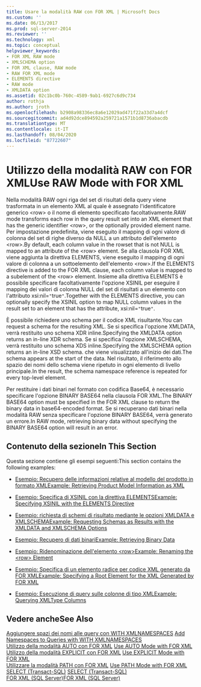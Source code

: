 ```yaml
---
title: Usare la modalità RAW con FOR XML | Microsoft Docs
ms.custom: ''
ms.date: 06/13/2017
ms.prod: sql-server-2014
ms.reviewer: ''
ms.technology: xml
ms.topic: conceptual
helpviewer_keywords:
- FOR XML RAW mode
- XMLSCHEMA option
- FOR XML clause, RAW mode
- RAW FOR XML mode
- ELEMENTS directive
- RAW mode
- XMLDATA option
ms.assetid: 02c1bc0b-760c-4589-9ab1-6927c6d9c734
author: rothja
ms.author: jroth
ms.openlocfilehash: b2908a98336ec8a6e12029ad471f22a33d7a4dcf
ms.sourcegitcommit: ad4d92dce894592a259721a1571b1d8736abacdb
ms.translationtype: MT
ms.contentlocale: it-IT
ms.lasthandoff: 08/04/2020
ms.locfileid: "87722607"
---
```

# <a name="use-raw-mode-with-for-xml"></a><span data-ttu-id="daa9a-102">Utilizzo della modalità RAW con FOR XML</span><span class="sxs-lookup"><span data-stu-id="daa9a-102">Use RAW Mode with FOR XML</span></span>
  <span data-ttu-id="daa9a-103">Nella modalità RAW ogni riga del set di risultati della query viene trasformata in un elemento XML al quale è assegnato l'identificatore generico \<row> o il nome di elemento specificato facoltativamente.</span><span class="sxs-lookup"><span data-stu-id="daa9a-103">RAW mode transforms each row in the query result set into an XML element that has the generic identifier \<row>, or the optionally provided element name.</span></span> <span data-ttu-id="daa9a-104">Per impostazione predefinita, viene eseguito il mapping di ogni valore di colonna del set di righe diverso da NULL a un attributo dell'elemento \<row>.</span><span class="sxs-lookup"><span data-stu-id="daa9a-104">By default, each column value in the rowset that is not NULL is mapped to an attribute of the \<row> element.</span></span> <span data-ttu-id="daa9a-105">Se alla clausola FOR XML viene aggiunta la direttiva ELEMENTS, viene eseguito il mapping di ogni valore di colonna a un sottoelemento dell'elemento \<row>.</span><span class="sxs-lookup"><span data-stu-id="daa9a-105">If the ELEMENTS directive is added to the FOR XML clause, each column value is mapped to a subelement of the \<row> element.</span></span> <span data-ttu-id="daa9a-106">Insieme alla direttiva ELEMENTS è possibile specificare facoltativamente l'opzione XSINIL per eseguire il mapping dei valori di colonna NULL del set di risultati a un elemento con l'attributo xsi:nil=`"`true`"`.</span><span class="sxs-lookup"><span data-stu-id="daa9a-106">Together with the ELEMENTS directive, you can optionally specify the XSINIL option to map NULL column values in the result set to an element that has the attribute, xsi:nil=`"`true`"`.</span></span>  
  
 <span data-ttu-id="daa9a-107">È possibile richiedere uno schema per il codice XML risultante.</span><span class="sxs-lookup"><span data-stu-id="daa9a-107">You can request a schema for the resulting XML.</span></span> <span data-ttu-id="daa9a-108">Se si specifica l'opzione XMLDATA, verrà restituito uno schema XDR inline.</span><span class="sxs-lookup"><span data-stu-id="daa9a-108">Specifying the XMLDATA option returns an in-line XDR schema.</span></span> <span data-ttu-id="daa9a-109">Se si specifica l'opzione XMLSCHEMA, verrà restituito uno schema XDS inline.</span><span class="sxs-lookup"><span data-stu-id="daa9a-109">Specifying the XMLSCHEMA option returns an in-line XSD schema.</span></span> <span data-ttu-id="daa9a-110">che viene visualizzato all'inizio dei dati.</span><span class="sxs-lookup"><span data-stu-id="daa9a-110">The schema appears at the start of the data.</span></span> <span data-ttu-id="daa9a-111">Nel risultato, il riferimento allo spazio dei nomi dello schema viene ripetuto in ogni elemento di livello principale.</span><span class="sxs-lookup"><span data-stu-id="daa9a-111">In the result, the schema namespace reference is repeated for every top-level element.</span></span>  
  
 <span data-ttu-id="daa9a-112">Per restituire i dati binari nel formato con codifica Base64, è necessario specificare l'opzione BINARY BASE64 nella clausola FOR XML.</span><span class="sxs-lookup"><span data-stu-id="daa9a-112">The BINARY BASE64 option must be specified in the FOR XML clause to return the binary data in base64-encoded format.</span></span> <span data-ttu-id="daa9a-113">Se si recuperano dati binari nella modalità RAW senza specificare l'opzione BINARY BASE64, verrà generato un errore.</span><span class="sxs-lookup"><span data-stu-id="daa9a-113">In RAW mode, retrieving binary data without specifying the BINARY BASE64 option will result in an error.</span></span>  
  
## <a name="in-this-section"></a><span data-ttu-id="daa9a-114">Contenuto della sezione</span><span class="sxs-lookup"><span data-stu-id="daa9a-114">In This Section</span></span>  
 <span data-ttu-id="daa9a-115">Questa sezione contiene gli esempi seguenti:</span><span class="sxs-lookup"><span data-stu-id="daa9a-115">This section contains the following examples:</span></span>  
  
-   [<span data-ttu-id="daa9a-116">Esempio: Recupero delle informazioni relative al modello del prodotto in formato XML</span><span class="sxs-lookup"><span data-stu-id="daa9a-116">Example: Retrieving Product Model Information as XML</span></span>](example-retrieving-product-model-information-as-xml.md)  
  
-   [<span data-ttu-id="daa9a-117">Esempio: Specifica di XSINIL con la direttiva ELEMENTS</span><span class="sxs-lookup"><span data-stu-id="daa9a-117">Example: Specifying XSINIL with the ELEMENTS Directive</span></span>](example-specifying-xsinil-with-the-elements-directive.md)  
  
-   [<span data-ttu-id="daa9a-118">Esempio: richiesta di schemi di risultato mediante le opzioni XMLDATA e XMLSCHEMA</span><span class="sxs-lookup"><span data-stu-id="daa9a-118">Example: Requesting Schemas as Results with the XMLDATA and XMLSCHEMA Options</span></span>](example-requesting-schemas-as-results-with-the-xmldata-and-xmlschema-options.md)  
  
-   [<span data-ttu-id="daa9a-119">Esempio: Recupero di dati binari</span><span class="sxs-lookup"><span data-stu-id="daa9a-119">Example: Retrieving Binary Data</span></span>](example-retrieving-binary-data.md)  
  
-   [<span data-ttu-id="daa9a-120">Esempio: Ridenominazione dell'elemento &#60;row&#62;</span><span class="sxs-lookup"><span data-stu-id="daa9a-120">Example: Renaming the &#60;row&#62; Element</span></span>](example-renaming-the-row-element.md)  
  
-   [<span data-ttu-id="daa9a-121">Esempio: Specifica di un elemento radice per codice XML generato da FOR XML</span><span class="sxs-lookup"><span data-stu-id="daa9a-121">Example: Specifying a Root Element for the XML Generated by FOR XML</span></span>](example-specifying-a-root-element-for-the-xml-generated-by-for-xml.md)  
  
-   [<span data-ttu-id="daa9a-122">Esempio: Esecuzione di query sulle colonne di tipo XML</span><span class="sxs-lookup"><span data-stu-id="daa9a-122">Example: Querying XMLType Columns</span></span>](example-querying-xmltype-columns.md)  
  
## <a name="see-also"></a><span data-ttu-id="daa9a-123">Vedere anche</span><span class="sxs-lookup"><span data-stu-id="daa9a-123">See Also</span></span>  
 <span data-ttu-id="daa9a-124">[Aggiungere spazi dei nomi alle query con WITH XMLNAMESPACES](add-namespaces-to-queries-with-with-xmlnamespaces.md) </span><span class="sxs-lookup"><span data-stu-id="daa9a-124">[Add Namespaces to Queries with WITH XMLNAMESPACES](add-namespaces-to-queries-with-with-xmlnamespaces.md) </span></span>  
 <span data-ttu-id="daa9a-125">[Utilizzo della modalità AUTO con FOR XML](use-auto-mode-with-for-xml.md) </span><span class="sxs-lookup"><span data-stu-id="daa9a-125">[Use AUTO Mode with FOR XML](use-auto-mode-with-for-xml.md) </span></span>  
 <span data-ttu-id="daa9a-126">[Utilizzo della modalità EXPLICIT con FOR XML](use-explicit-mode-with-for-xml.md) </span><span class="sxs-lookup"><span data-stu-id="daa9a-126">[Use EXPLICIT Mode with FOR XML](use-explicit-mode-with-for-xml.md) </span></span>  
 <span data-ttu-id="daa9a-127">[Utilizzare la modalità PATH con FOR XML](use-path-mode-with-for-xml.md) </span><span class="sxs-lookup"><span data-stu-id="daa9a-127">[Use PATH Mode with FOR XML](use-path-mode-with-for-xml.md) </span></span>  
 <span data-ttu-id="daa9a-128">[SELECT &#40;Transact-SQL&#41;](/sql/t-sql/queries/select-transact-sql) </span><span class="sxs-lookup"><span data-stu-id="daa9a-128">[SELECT &#40;Transact-SQL&#41;](/sql/t-sql/queries/select-transact-sql) </span></span>  
 [<span data-ttu-id="daa9a-129">FOR XML &#40;SQL Server&#41;</span><span class="sxs-lookup"><span data-stu-id="daa9a-129">FOR XML &#40;SQL Server&#41;</span></span>](../xml/for-xml-sql-server.md)  
  
  

